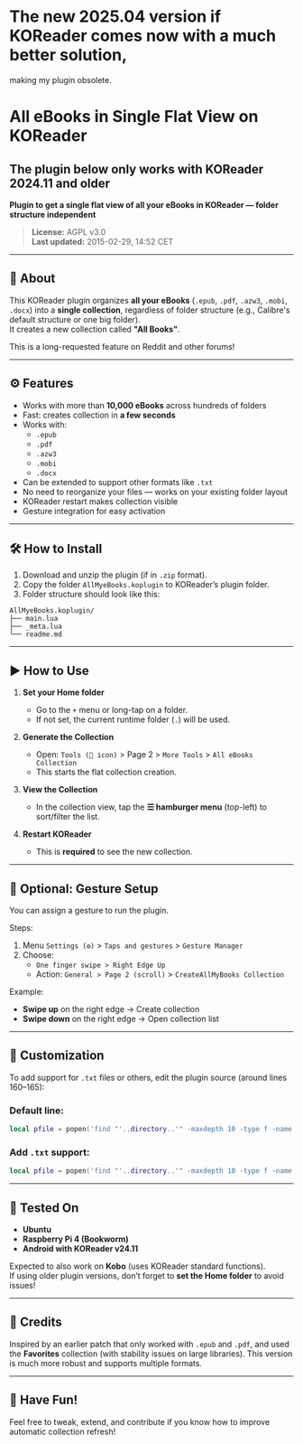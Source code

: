 # The new 2025.04 version if KOReader comes now with a much better solution,
making my plugin obsolete.


# All eBooks in Single Flat View on KOReader
## The plugin below only works with KOReader 2024.11 and older
**Plugin to get a single flat view of all your eBooks in KOReader — folder structure independent**

> **License:** AGPL v3.0  
> **Last updated:** 2015-02-29, 14:52 CET

---

## 📖 About

This KOReader plugin organizes **all your eBooks** (`.epub`, `.pdf`, `.azw3`, `.mobi`, `.docx`) into a **single collection**, regardless of folder structure (e.g., Calibre's default structure or one big folder).  
It creates a new collection called **"All Books"**.

This is a long-requested feature on Reddit and other forums!

---

## ⚙️ Features

- Works with more than **10,000 eBooks** across hundreds of folders
- Fast: creates collection in **a few seconds**
- Works with:
  - `.epub`
  - `.pdf`
  - `.azw3`
  - `.mobi`
  - `.docx`
- Can be extended to support other formats like `.txt`
- No need to reorganize your files — works on your existing folder layout
- KOReader restart makes collection visible
- Gesture integration for easy activation

---

## 🛠 How to Install

1. Download and unzip the plugin (if in `.zip` format).
2. Copy the folder `AllMyeBooks.koplugin` to KOReader’s plugin folder.
3. Folder structure should look like this:

```
AllMyeBooks.koplugin/
├── main.lua
├── _meta.lua
└── readme.md
```

---

## ▶️ How to Use

1. **Set your Home folder**  
   - Go to the `+` menu or long-tap on a folder.
   - If not set, the current runtime folder (`.`) will be used.

2. **Generate the Collection**
   - Open: `Tools (🔧 icon)` > Page 2 > `More Tools` > `All eBooks Collection`
   - This starts the flat collection creation.

3. **View the Collection**
   - In the collection view, tap the **☰ hamburger menu** (top-left) to sort/filter the list.

4. **Restart KOReader**  
   - This is **required** to see the new collection.

---

## 🤹 Optional: Gesture Setup

You can assign a gesture to run the plugin.

Steps:

1. Menu `Settings (⚙️)` > `Taps and gestures` > `Gesture Manager`
2. Choose:
   - `One finger swipe > Right Edge Up`
   - Action: `General > Page 2 (scroll)` > `CreateAllMyBooks Collection`

Example:

- **Swipe up** on the right edge → Create collection
- **Swipe down** on the right edge → Open collection list

---

## 🧠 Customization

To add support for `.txt` files or others, edit the plugin source (around lines 160–165):

### Default line:
```lua
local pfile = popen('find "'..directory..'" -maxdepth 10 -type f -name "*.epub" -o -name "*.pdf" -o -name "*.azw3" -o -name "*.mobi" -o -name "*.docx" | sort ')
```

### Add `.txt` support:
```lua
local pfile = popen('find "'..directory..'" -maxdepth 10 -type f -name "*.epub" -o -name "*.pdf" -o -name "*.azw3" -o -name "*.mobi" -o -name "*.docx" -o -name "*.txt" | sort ')
```

---

## 🧪 Tested On

- **Ubuntu**
- **Raspberry Pi 4 (Bookworm)**
- **Android with KOReader v24.11**

Expected to also work on **Kobo** (uses KOReader standard functions).  
If using older plugin versions, don’t forget to **set the Home folder** to avoid issues!

---

## 🙏 Credits

Inspired by an earlier patch that only worked with `.epub` and `.pdf`, and used the **Favorites** collection (with stability issues on large libraries). This version is much more robust and supports multiple formats.

---

## 🎉 Have Fun!

Feel free to tweak, extend, and contribute if you know how to improve automatic collection refresh!
